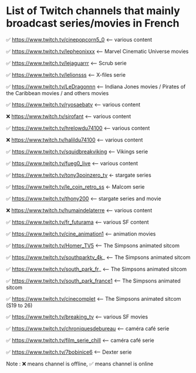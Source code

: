 # List of Twitch channels that mainly broadcast series/movies in French

✅ https://www.twitch.tv/cinepopcorn5_0 <-- various content

✅ https://www.twitch.tv/lepheonixxx <-- Marvel Cinematic Universe movies

✅ https://www.twitch.tv/lejaguarrr <-- Scrub serie

✅ https://www.twitch.tv/lelionsss <-- X-files serie

✅ https://www.twitch.tv/LeDragonnn <-- Indiana Jones movies / Pirates of the Caribbean movies / and others movies

✅ https://www.twitch.tv/ryosaebatv <-- various content 

❌ https://www.twitch.tv/sirofant <-- various content 

✅ https://www.twitch.tv/hrelowdu74100 <-- various content 

❌ https://www.twitch.tv/halildu74100 <-- various content

✅ https://www.twitch.tv/squidbreakviking <-- Vikings serie

✅ https://www.twitch.tv/fueg0_live <-- various content 

✅ https://www.twitch.tv/tony3poinzero_tv <- stargate series

✅ https://www.twitch.tv/le_coin_retro_ss <- Malcom serie

✅ https://www.twitch.tv/thony200 <-- stargate series and movie

❌ https://www.twitch.tv/humaindelaterre <-- various content 

✅ https://www.twitch.tv/fr_futurama <-- various SF content

✅ https://www.twitch.tv/cine_animation1 <-- animation movies

✅ https://www.twitch.tv/Homer_TV5 <-- The Simpsons animated sitcom

✅ https://www.twitch.tv/southparktv_4k_ <-- The Simpsons animated sitcom

✅ https://www.twitch.tv/south_park_fr_ <-- The Simpsons animated sitcom

✅ https://www.twitch.tv/south_park_france1 <-- The Simpsons animated sitcom

✅ https://www.twitch.tv/cinecomplet <-- The Simpsons animated sitcom (S19 to 26)

✅ https://www.twitch.tv/breaking_tv <-- various SF movies

✅ https://www.twitch.tv/chroniquesdebureau <-- caméra café serie

✅ https://www.twitch.tv/film_serie_chill <-- caméra café serie

✅ https://www.twitch.tv/7bobinice6 <-- Dexter serie

Note : ❌ means channel is offline, ✅ means channel is online

